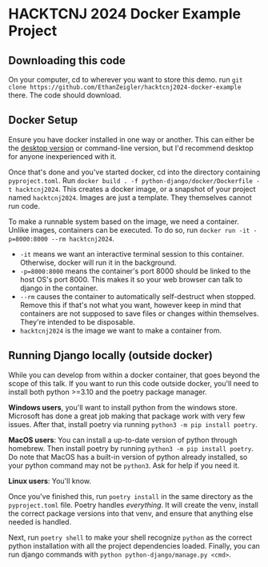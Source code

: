# HACKTCNJ 2024 Docker Example Project

## Downloading this code
On your computer, cd to wherever you want to store this demo. run
`git clone https://github.com/EthanZeigler/hacktcnj2024-docker-example` there.
The code should download.

## Docker Setup
Ensure you have docker installed in one way or another. This can either be the
[desktop version](https://www.docker.com/products/docker-desktop/) or
command-line version, but I'd recommend desktop for anyone inexperienced with
it.

Once that's done and you've started docker, cd into the directory containing
`pyproject.toml`. Run
`docker build . -f python-django/docker/Dockerfile -t hacktcnj2024`. This
creates a docker image, or a snapshot of your project named `hacktcnj2024`.
Images are just a template. They themselves cannot run code.

To make a runnable system based on the image, we need a container. Unlike
images, containers can be executed. To do so, run
`docker run -it -p=8000:8000 --rm hacktcnj2024`.

- `-it` means we want an interactive terminal session to this container.
  Otherwise, docker will run it in the background.
- `-p=8000:8000` means the container's port 8000 should be linked to the host
  OS's port 8000. This makes it so your web browser can talk to django in the
  container.
- `--rm` causes the container to automatically self-destruct when stopped.
  Remove this if that's not what you want, however keep in mind that containers
  are not supposed to save files or changes within themselves. They're intended
  to be disposable.
- `hacktcnj2024` is the image we want to make a container from.

## Running Django locally (outside docker)
While you can develop from within a docker container, that goes beyond the scope
of this talk. If you want to run this code outside docker, you'll need to
install both python >=3.10 and the poetry package manager.

**Windows users**, you'll want to install python from the windows store.
Microsoft has done a great job making that package work with very few issues.
After that, install poetry via running `python3 -m pip install poetry`.

**MacOS users**: You can install a up-to-date version of python through
homebrew. Then install poetry by running `python3 -m pip install poetry`. Do
note that MacOS has a built-in version of python already installed, so your
python command may not be `python3`. Ask for help if you need it.

**Linux users**: You'll know.


Once you've finished this, run `poetry install` in the same directory as the
`pyproject.toml` file. Poetry handles _everything_. It will create the venv,
install the correct package versions into that venv, and ensure that anything
else needed is handled.

Next, run `poetry shell` to make your shell recognize `python` as the correct
python installation with all the project dependencies loaded. Finally, you can
run django commands with `python python-django/manage.py <cmd>`.


